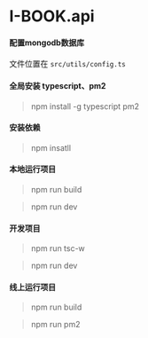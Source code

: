 # I-BOOK.api



#### 配置mongodb数据库

文件位置在 `src/utils/config.ts`



#### 全局安装 typescript、pm2

> npm install -g typescript pm2



#### 安装依赖

> npm insatll



#### 本地运行项目

> npm run build

> npm run dev



#### 开发项目

> npm run tsc-w

> npm run dev



#### 线上运行项目

> npm run build

> npm run pm2
